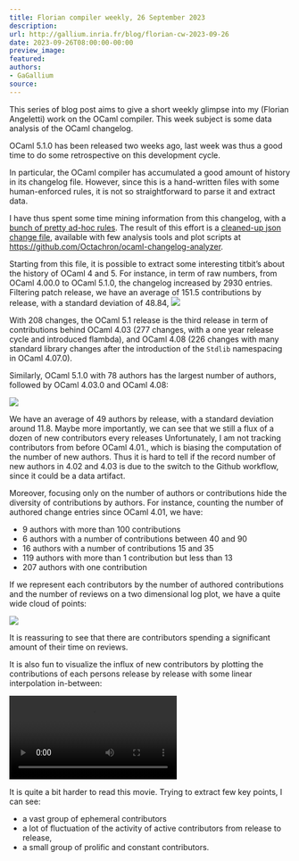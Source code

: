 ```yaml
---
title: Florian compiler weekly, 26 September 2023
description:
url: http://gallium.inria.fr/blog/florian-cw-2023-09-26
date: 2023-09-26T08:00:00-00:00
preview_image:
featured:
authors:
- GaGallium
source:
---
```

    


  <p>This series of blog post aims to give a short weekly glimpse into my
(Florian Angeletti) work on the OCaml compiler. This week subject is
some data analysis of the OCaml changelog.</p>


  

  
  <p>OCaml 5.1.0 has been released two weeks ago, last week was thus a
good time to do some retrospective on this development cycle.</p>
<p>In particular, the OCaml compiler has accumulated a good amount of
history in its changelog file. However, since this is a hand-written
files with some human-enforced rules, it is not so straightforward to
parse it and extract data.</p>
<p>I have thus spent some time mining information from this changelog,
with a <a href="https://github.com/Octachron/ocaml-changelog-analyzer/blob/main/parse/sapient.ml#L122">bunch
of pretty ad-hoc rules</a>. The result of this effort is a <a href="https://github.com/Octachron/ocaml-changelog-analyzer/blob/main/refs/changes.json">cleaned-up
json change file</a>, available with few analysis tools and plot scripts
at <a href="https://github.com/Octachron/ocaml-changelog-analyzer">https://github.com/Octachron/ocaml-changelog-analyzer</a>.</p>
<p>Starting from this file, it is possible to extract some interesting
titbit&rsquo;s about the history of OCaml 4 and 5. For instance, in term of
raw numbers, from OCaml 4.00.0 to OCaml 5.1.0, the changelog increased
by 2930 entries. Filtering patch release, we have an average of 151.5
contributions by release, with a standard deviation of 48.84, <img src="http://gallium.inria.fr/blog/number_of_contributions_by_release.svg"/></p>
<p>With 208 changes, the OCaml 5.1 release is the third release in term
of contributions behind OCaml 4.03 (277 changes, with a one year release
cycle and introduced flambda), and OCaml 4.08 (226 changes with many
standard library changes after the introduction of the
<code>Stdlib</code> namespacing in OCaml 4.07.0).</p>
<p>Similarly, OCaml 5.1.0 with 78 authors has the largest number of
authors, followed by OCaml 4.03.0 and OCaml 4.08:</p>
<p><img src="http://gallium.inria.fr/blog/authors_by_release.svg"/></p>
<p>We have an average of 49 authors by release, with a standard
deviation around 11.8. Maybe more importantly, we can see that we still
a flux of a dozen of new contributors every releases Unfortunately, I am
not tracking contributors from before OCaml 4.01., which is biasing the
computation of the number of new authors. Thus it is hard to tell if the
record number of new authors in 4.02 and 4.03 is due to the switch to
the Github workflow, since it could be a data artifact.</p>
<p>Moreover, focusing only on the number of authors or contributions
hide the diversity of contributions by authors. For instance, counting
the number of authored change entries since OCaml 4.01, we have:</p>
<ul>
<li>9 authors with more than 100 contributions</li>
<li>6 authors with a number of contributions between 40 and 90</li>
<li>16 authors with a number of contributions 15 and 35</li>
<li>119 authors with more than 1 contribution but less than 13</li>
<li>207 authors with one contribution</li>
</ul>
<p>If we represent each contributors by the number of authored
contributions and the number of reviews on a two dimensional log plot,
we have a quite wide cloud of points:</p>
<p><img src="http://gallium.inria.fr/blog/cloud.svg"/></p>
<p>It is reassuring to see that there are contributors spending a
significant amount of their time on reviews.</p>
<p>It is also fun to visualize the influx of new contributors by
plotting the contributions of each persons release by release with some
linear interpolation in-between:</p>
<p><video src="contributor_ballet.webm" controls=""><a href="http://gallium.inria.fr/blog/contributor_ballet.webm">Video</a></video></p>
<p>It is quite a bit harder to read this movie. Trying to extract few
key points, I can see:</p>
<ul>
<li>a vast group of ephemeral contributors</li>
<li>a lot of fluctuation of the activity of active contributors from
release to release,</li>
<li>a small group of prolific and constant contributors.</li>
</ul>


  
